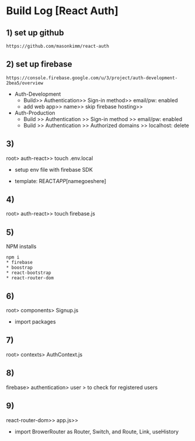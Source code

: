 # Build Log [React Auth]

## 1) set up github

```
https://github.com/masonkimm/react-auth
```

## 2) set up firebase

```
https://console.firebase.google.com/u/3/project/auth-development-2bea5/overview
```

- Auth-Development
  - Build>> Authentication>> Sign-in method>> email/pw: enabled
  - add web app>> name>> skip firebase hosting>>
- Auth-Production
  - Build >> Authentication >> Sign-in method >> email/pw: enabled
  - Build >> Authentication >> Authorized domains >> localhost: delete

## 3)

root> auth-react>> touch .env.local

- setup env file with firebase SDK

* template: REACT*APP*[namegoeshere]

## 4)

root> auth-react>> touch firebase.js

## 5)

NPM installs

```
npm i
* firebase
* boostrap
* react-bootstrap
* react-router-dom
```

## 6)

root> components> Signup.js

- import packages

## 7)

root> contexts> AuthContext.js

## 8)

firebase> authentication> user > to check for registered users

## 9)

react-router-dom>> app.js>>

- import BrowerRouter as Router, Switch, and Route, Link, useHistory
